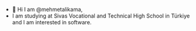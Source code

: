 - 👋 Hi I am @mehmetalikama,
- I am studying at Sivas Vocational and Technical High School in Türkiye and
  I am interested in software.
 

